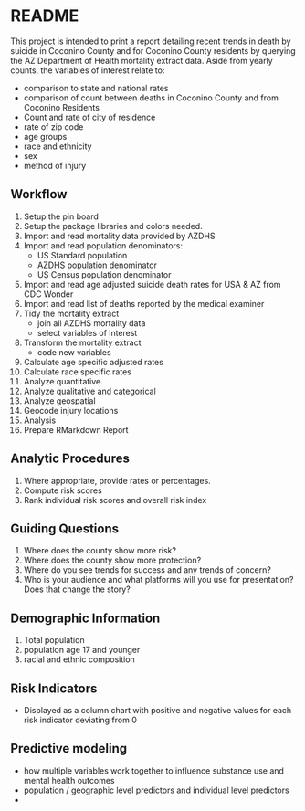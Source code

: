 # README


This project is intended to print a report detailing recent trends in death by suicide in Coconino County and for Coconino County residents by querying the AZ Department of Health mortality extract data. Aside from yearly counts, the variables of interest relate to:


- comparison to state and national rates
- comparison of count between deaths in Coconino County and from Coconino Residents
- Count and rate of city of residence
- rate of zip code
- age groups
- race and ethnicity
- sex
- method of injury


## Workflow


1. Setup the pin board
2. Setup the package libraries and colors needed.
3. Import and read mortality data provided by AZDHS
4. Import and read population denominators:
    - US Standard population
    - AZDHS population denominator
    - US Census population denominator
5. Import and read age adjusted suicide death rates for USA & AZ from CDC Wonder
6. Import and read list of deaths reported by the medical examiner
7. Tidy the mortality extract
    - join all AZDHS mortality data
    - select variables of interest
8. Transform the mortality extract
    - code new variables
9. Calculate age specific adjusted rates
10. Calculate race specific rates
11. Analyze quantitative
12. Analyze qualitative and categorical
13. Analyze geospatial
14. Geocode injury locations
15. Analysis
16. Prepare RMarkdown Report 


## Analytic Procedures


1. Where appropriate, provide rates or percentages.
2. Compute risk scores
3. Rank individual risk scores and overall risk index


## Guiding Questions


1. Where does the county show more risk?
2. Where does the county show more protection?
3. Where do you see trends for success and any trends of concern?
4. Who is your audience and what platforms will you use for presentation? Does that change the story?


## Demographic Information


1. Total population
2. population age 17 and younger
3. racial and ethnic composition



## Risk Indicators  


- Displayed as a column chart with positive and negative values for each risk indicator deviating from 0



## Predictive modeling


- how multiple variables work together to influence substance use and mental health outcomes
- population / geographic level predictors and individual level predictors
-
